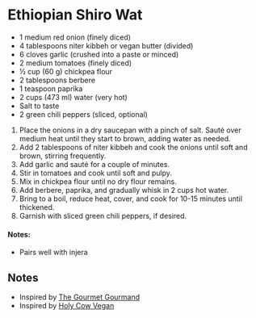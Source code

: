# Ethiopian Shiro Wat

* 1 medium red onion (finely diced)
* 4 tablespoons niter kibbeh or vegan butter (divided)
* 6 cloves garlic (crushed into a paste or minced)
* 2 medium tomatoes (finely diced)
* ½ cup (60 g) chickpea flour
* 2 tablespoons berbere
* 1 teaspoon paprika
* 2 cups (473 ml) water (very hot)
* Salt to taste
* 2 green chili peppers (sliced, optional)

1. Place the onions in a dry saucepan with a pinch of salt. Sauté over medium heat until they start to brown, adding water as needed.
2. Add 2 tablespoons of niter kibbeh and cook the onions until soft and brown, stirring frequently.
3. Add garlic and sauté for a couple of minutes.
4. Stir in tomatoes and cook until soft and pulpy.
5. Mix in chickpea flour until no dry flour remains.
6. Add berbere, paprika, and gradually whisk in 2 cups hot water.
7. Bring to a boil, reduce heat, cover, and cook for 10-15 minutes until thickened.
8. Garnish with sliced green chili peppers, if desired.

#### Notes:
* Pairs well with injera

## Notes
* Inspired by [The Gourmet Gourmand](https://thegourmetgourmand.com/ethiopian-shiro-wat/)
* Inspired by [Holy Cow Vegan](https://holycowvegan.net/ethiopian-shiro-wot-ground-chickpea-stew/#recipe)
